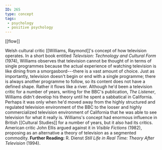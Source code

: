 ```yaml
---
ID: 265
type: concept
tags: 
 - psychology
 - positive psychology
---
```


[[flow]]

 Welsh cultural critic
[[Williams, Raymond]]'s
concept of how television operates. In a short book entitled
*Television: Technology and Cultural Form* (1974), Williams observes
that television cannot be thought of in terms of single programmes
because the actual experience of watching television is like dining from
a smorgasbord---there is a vast amount of choice. Just as importantly,
television doesn't begin or end with a single programme; there is always
another programme to follow, so its content does not have a defined
shape. Rather it flows like a river. Although he'd been a television
critic for a number of years, writing for the BBC's publication, *The Listener*, Williams didn't develop his theory until he spent a
sabbatical in California. Perhaps it was only when he'd moved away from
the highly structured and regulated television environment of the BBC to
the looser and highly commercialized television environment of
California that he was able to see television for what it really is.
Williams's concept had enormous influence in British [[Cultural Studies]] for a number of
years, but it also had its critics. American critic John Ellis argued
against it in *Visible Fictions* (1982), proposing as an alternative a
theory of television as a segmented commodity.
**Further Reading:** R. Dienst *Still Life in Real Time: Theory After
Television* (1994).
